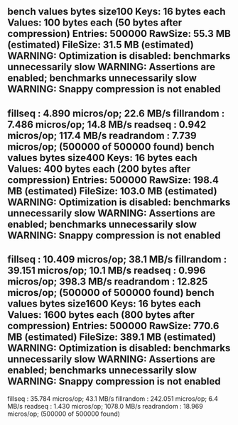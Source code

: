 bench values bytes size100
Keys:       16 bytes each
Values:     100 bytes each (50 bytes after compression)
Entries:    500000
RawSize:    55.3 MB (estimated)
FileSize:   31.5 MB (estimated)
WARNING: Optimization is disabled: benchmarks unnecessarily slow
WARNING: Assertions are enabled; benchmarks unnecessarily slow
WARNING: Snappy compression is not enabled
------------------------------------------------
fillseq      :       4.890 micros/op;   22.6 MB/s
fillrandom   :       7.486 micros/op;   14.8 MB/s
readseq      :       0.942 micros/op;  117.4 MB/s
readrandom   :       7.739 micros/op; (500000 of 500000 found)
bench values bytes size400
Keys:       16 bytes each
Values:     400 bytes each (200 bytes after compression)
Entries:    500000
RawSize:    198.4 MB (estimated)
FileSize:   103.0 MB (estimated)
WARNING: Optimization is disabled: benchmarks unnecessarily slow
WARNING: Assertions are enabled; benchmarks unnecessarily slow
WARNING: Snappy compression is not enabled
------------------------------------------------
fillseq      :      10.409 micros/op;   38.1 MB/s
fillrandom   :      39.151 micros/op;   10.1 MB/s
readseq      :       0.996 micros/op;  398.3 MB/s
readrandom   :      12.825 micros/op; (500000 of 500000 found)
bench values bytes size1600
Keys:       16 bytes each
Values:     1600 bytes each (800 bytes after compression)
Entries:    500000
RawSize:    770.6 MB (estimated)
FileSize:   389.1 MB (estimated)
WARNING: Optimization is disabled: benchmarks unnecessarily slow
WARNING: Assertions are enabled; benchmarks unnecessarily slow
WARNING: Snappy compression is not enabled
------------------------------------------------
fillseq      :      35.784 micros/op;   43.1 MB/s
fillrandom   :     242.051 micros/op;    6.4 MB/s
readseq      :       1.430 micros/op; 1078.0 MB/s
readrandom   :      18.969 micros/op; (500000 of 500000 found)
